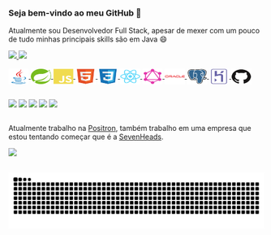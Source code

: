 ### Seja bem-vindo ao meu GitHub 👋

Atualmente sou Desenvolvedor Full Stack, apesar de mexer com um pouco de tudo minhas principais skills são em Java 😄

<div>
  <a href="https://beacons.ai/xFaabricio">
  <img height="180em" src="https://github-readme-stats.vercel.app/api?username=xFaabricio&show_icons=true&theme=dark&include_all_commits=true&count_private=true"/>
  <img height="180em" src="https://github-readme-stats.vercel.app/api/top-langs/?username=xFaabricio&layout=compact&langs_count=16&theme=dark"/>
</div>

<div style="display: inline_block"><br>
  <img align="center" alt="Fa-Java" height="30" width="40" src="https://raw.githubusercontent.com/devicons/devicon/master/icons/java/java-original.svg">
  <img align="center" alt="Fa-Spring" height="30" width="40" src="https://raw.githubusercontent.com/devicons/devicon/master/icons/spring/spring-original.svg">  
  <img align="center" alt="Fa-Js" height="30" width="40" src="https://raw.githubusercontent.com/devicons/devicon/master/icons/javascript/javascript-plain.svg">  
  <img align="center" alt="Fa-HTML" height="30" width="40" src="https://raw.githubusercontent.com/devicons/devicon/master/icons/html5/html5-original.svg">
  <img align="center" alt="Fa-CSS" height="30" width="40" src="https://raw.githubusercontent.com/devicons/devicon/master/icons/css3/css3-original.svg">  
  <img align="center" alt="Fa-React" height="30" width="40" src="https://raw.githubusercontent.com/devicons/devicon/master/icons/react/react-original.svg">  
  <img align="center" alt="Fa-Graphql" height="30" width="40" src="https://raw.githubusercontent.com/devicons/devicon/master/icons/graphql/graphql-plain.svg">   
  <img align="center" alt="Fa-Oracle" height="30" width="40" src="https://raw.githubusercontent.com/devicons/devicon/master/icons/oracle/oracle-original.svg"> 
  <img align="center" alt="Fa-Postgresql" height="30" width="40" src="https://raw.githubusercontent.com/devicons/devicon/master/icons/postgresql/postgresql-original.svg">   
  <img align="center" alt="Fa-Heroku" height="30" width="40" src="https://raw.githubusercontent.com/devicons/devicon/master/icons/heroku/heroku-original.svg"> 
  <img align="center" alt="Fa-GitHub" height="30" width="40" src="https://raw.githubusercontent.com/devicons/devicon/master/icons/github/github-original.svg">   
</div>  
  
  ##
  
<div>
  <a href="https://www.youtube.com/channel/UCGk-IO6Vseomj-_Gf-1p7lw/featured" target="_blank"><img src="https://img.shields.io/badge/YouTube-FF0000?style=for-the-badge&logo=youtube&logoColor=white" target="_blank"></a>
  <a href="https://www.instagram.com/xfaabricio" target="_blank"><img src="https://img.shields.io/badge/-Instagram-%23E4405F?style=for-the-badge&logo=instagram&logoColor=white" target="_blank"></a>
 	<a href="https://www.twitch.tv/xfabriicio/" target="_blank"><img src="https://img.shields.io/badge/Twitch-9146FF?style=for-the-badge&logo=twitch&logoColor=white" target="_blank"></a> 
  <a href = "mailto:fabricio.oliveira@sevenheads.com.br"><img src="https://img.shields.io/badge/Gmail-D14836?style=for-the-badge&logo=gmail&logoColor=white" target="_blank"></a>
  <a href="https://www.linkedin.com/in/fabr%C3%ADcio-oliveira-091130105/" target="_blank"><img src="https://img.shields.io/badge/-LinkedIn-%230077B5?style=for-the-badge&logo=linkedin&logoColor=white" target="_blank"></a>   
</div>

 ##

Atualmente trabalho na [Positron](https://www.positron.com.br/), também trabalho em uma empresa que estou tentando começar que é a [SevenHeads](https://www.sevenheads.com.br/).

<a href="https://www.sevenheads.com.br/" target="_blank"><img src="https://system.sevenheads.com.br/javax.faces.resource/images/Logo-SevenHeads-Porps.svg.xhtml?ln=paradise-layout" target="_blank"></a>

  ##

![snake gif](https://github.com/xFaabricio/xFaabricio/blob/output/github-contribution-grid-snake.svg)

<!--
**xFaabricio/xFaabricio** is a ✨ _special_ ✨ repository because its `README.md` (this file) appears on your GitHub profile.

Here are some ideas to get you started:

- 🔭 I’m currently working on ...
- 🌱 I’m currently learning ...
- 👯 I’m looking to collaborate on ...
- 🤔 I’m looking for help with ...
- 💬 Ask me about ...
- 📫 How to reach me: ...
- 😄 Pronouns: ...
- ⚡ Fun fact: ...
-->
